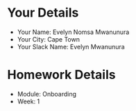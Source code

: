 <!--

The title for your pull request should be made in this format

CITY CLASS_NO - FIRST_NAME LAST_NAME - MODULE - WEEK_NO

For example,

London Class 7 - Chris Owen - HTMl/CSS - Week 1

-->

# Your Details

- Your Name: Evelyn Nomsa Mwanunura
- Your City: Cape Town
- Your Slack Name: Evelyn Mwanunura

# Homework Details

- Module: Onboarding
- Week: 1
